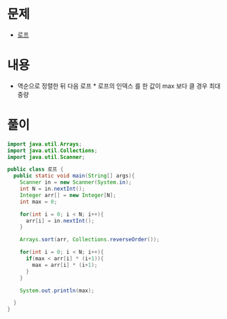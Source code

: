 # 문제
* [로프](https://www.acmicpc.net/problem/2217)

# 내용
* 역순으로 정렬한 뒤 다음 로프 * 로프의 인덱스 를 한 값이 max 보다 클 경우 최대 중량 

# 풀이

```java
import java.util.Arrays;
import java.util.Collections;
import java.util.Scanner;

public class 로프 {
  public static void main(String[] args){
    Scanner in = new Scanner(System.in);
    int N = in.nextInt();
    Integer arr[] = new Integer[N];
    int max = 0;

    for(int i = 0; i < N; i++){
      arr[i] = in.nextInt();
    }

    Arrays.sort(arr, Collections.reverseOrder());

    for(int i = 0; i < N; i++){
      if(max < arr[i] * (i+1)){
        max = arr[i] * (i+1);
      }
    }

    System.out.println(max);

  }
}

```
